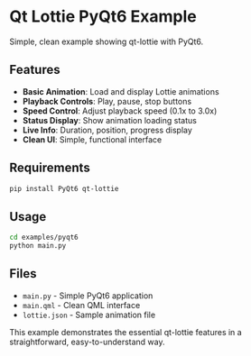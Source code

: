 # Qt Lottie PyQt6 Example

Simple, clean example showing qt-lottie with PyQt6.

## Features

- **Basic Animation**: Load and display Lottie animations
- **Playback Controls**: Play, pause, stop buttons
- **Speed Control**: Adjust playback speed (0.1x to 3.0x)
- **Status Display**: Show animation loading status
- **Live Info**: Duration, position, progress display
- **Clean UI**: Simple, functional interface

## Requirements

```bash
pip install PyQt6 qt-lottie
```

## Usage

```bash
cd examples/pyqt6
python main.py
```

## Files

- `main.py` - Simple PyQt6 application
- `main.qml` - Clean QML interface
- `lottie.json` - Sample animation file

This example demonstrates the essential qt-lottie features in a straightforward, easy-to-understand way.